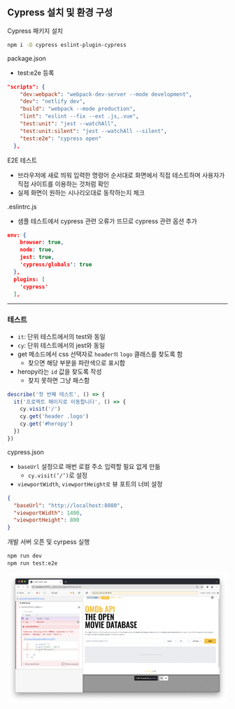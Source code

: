## Cypress 설치 및 환경 구성
Cypress 패키지 설치

```bash
npm i -D cypress eslint-plugin-cypress
```

package.json

- test:e2e 등록

```json
"scripts": {
    "dev:webpack": "webpack-dev-server --mode development",
    "dev": "netlify dev",
    "build": "webpack --mode production",
    "lint": "eslint --fix --ext .js,.vue",
    "test:unit": "jest --watchAll",
    "test:unit:silent": "jest --watchAll --silent",
    "test:e2e": "cypress open"
  },
```

E2E 테스트

- 브라우저에 새로 띄워 입력한 명령어 순서대로 화면에서 직접 테스트하며 사용자가 직접 사이트를 이용하는 것처럼 확인
- 실제 화면이 원하는 시나리오대로 동작하는지 체크

.eslintrc.js

- 샘플 테스트에서 cypress 관련 오류가 뜨므로 cypress 관련 옵션 추가

```json
env: {
    browser: true,
    node: true,
    jest: true,
    'cypress/globals': true
  },
  plugins: [
    'cypress'
  ],
```

---

### 테스트
- `it`: 단위 테스트에서의 test와 동일
- `cy`: 단위 테스트에서의 jest와 동일
- get 메소드에서 css 선택자로 `header의` `logo` 클래스를 찾도록 함
    - 찾으면 해당 부분을 파란색으로 표시함
- heropy라는 `id` 값을 찾도록 작성
    - 찾지 못하면 그냥 패스함

```jsx
describe('첫 번째 테스트', () => {
  it('프로젝트 페이지로 이동합니다', () => {
    cy.visit('/')
    cy.get('header .logo')
    cy.get('#heropy')
  })
})
```

cypress.json

- `baseUrl` 설정으로 매번 로컬 주소 입력할 필요 없게 만듦
    - `cy.visit(’/’)`로 설정
- `viewportWidth`, `viewportHeight로` 뷰 포트의 너비 설정

```json
{
  "baseUrl": "http://localhost:8080",
  "viewportWidth": 1400,
  "viewportHeight": 800
}
```

개발 서버 오픈 및 cyrpess 실행

```bash
npm run dev
npm run test:e2e
```

<img src="../images/6-1.png" width="600px" />